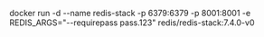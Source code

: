 docker run -d --name redis-stack -p 6379:6379 -p 8001:8001 -e REDIS_ARGS="--requirepass pass.123" redis/redis-stack:7.4.0-v0